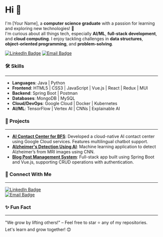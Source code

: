 # Hi 👋  
I'm [Your Name], a **computer science graduate** with a passion for learning and exploring new technologies! 🚀  
I'm curious about all things tech, especially **AI/ML**, **full-stack development**, and **cloud computing**. I enjoy tackling challenges in **data structures**, **object-oriented programming**, and **problem-solving**.


[![LinkedIn Badge](https://img.shields.io/badge/LinkedIn-Connect-blue)](https://www.linkedin.com/in/peeeuushh/)
[![Email Badge](https://img.shields.io/badge/Email-Send%20a%20Mail-red)](mailto:peeyushyadav2910.com)


### 🛠 Skills  
--- 
- **Languages**: Java | Python 
- **Frontend**: HTML5 | CSS3 | JavaScript | Vue.js | React | Redux | MUI  
- **Backend**: Spring Boot | Postman  
- **Databases**: MongoDB | MySQL  
- **Cloud/DevOps**: Google Cloud | Docker | Kubernetes  
- **AI/ML**: TensorFlow | Vertex AI | CNNs | Explainable AI



### 💼 Projects  
---


- **[AI Contact Center for BFS](https://github.com/your-repo)**: Developed a cloud-native AI contact center using Google Cloud services. Features multilingual chatbot support.
- **[Alzheimer's Detection Using AI](https://github.com/your-repo)**: Machine learning application to detect Alzheimer’s from MRI images using CNN.
- **[Blog Post Management System](https://github.com/your-repo)**: Full-stack app built using Spring Boot and Vue.js, supporting CRUD operations with authentication.


### 🤝 Connect With Me  
---
[![LinkedIn Badge](https://img.shields.io/badge/LinkedIn-Connect-blue)](https://www.linkedin.com/in/your-linkedin-profile/)  
[![Email Badge](https://img.shields.io/badge/Email-Send%20a%20Mail-red)](mailto:your.email@example.com)



### ✨ Fun Fact 
---
"We grow by lifting others!" – Feel free to star ⭐ any of my repositories. Let's learn and grow together! 😊
